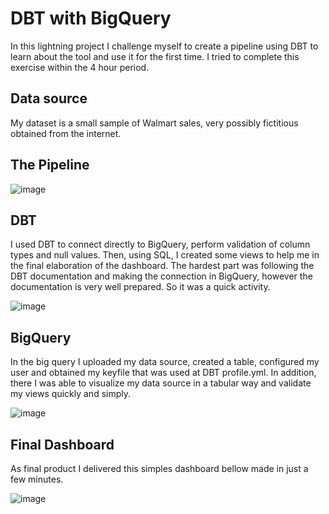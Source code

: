 # DBT with BigQuery

In this lightning project I challenge myself to create a pipeline using DBT to learn about the tool and use it for the first time.
I tried to complete this exercise within the 4 hour period.

## Data source

My dataset is a small sample of Walmart sales, very possibly fictitious obtained from the internet.

## The Pipeline

![image](https://user-images.githubusercontent.com/49647094/229259300-99bf12e1-5670-44b9-b83e-1773c6fe4c3b.png)


## DBT

I used DBT to connect directly to BigQuery, perform validation of column types and null values.
Then, using SQL, I created some views to help me in the final elaboration of the dashboard.
The hardest part was following the DBT documentation and making the connection in BigQuery, however the documentation is very well prepared. So it was a quick activity.

![image](https://user-images.githubusercontent.com/49647094/229260157-0b251345-d8d4-4341-8900-bfa1c168e57e.png)


## BigQuery

In the big query I uploaded my data source, created a table, configured my user and obtained my keyfile that was used at DBT profile.yml. In addition, there I was able to visualize my data source in a tabular way and validate my views quickly and simply.

![image](https://user-images.githubusercontent.com/49647094/229260368-f5fc07a2-4fe7-41aa-8f0f-d68c1403b4a8.png)


## Final Dashboard

As final product I delivered this simples dashboard bellow made in just a few minutes.

![image](https://user-images.githubusercontent.com/49647094/229259399-d40f88b7-c8ea-46dc-ba50-10ddc42dcf8d.png)
